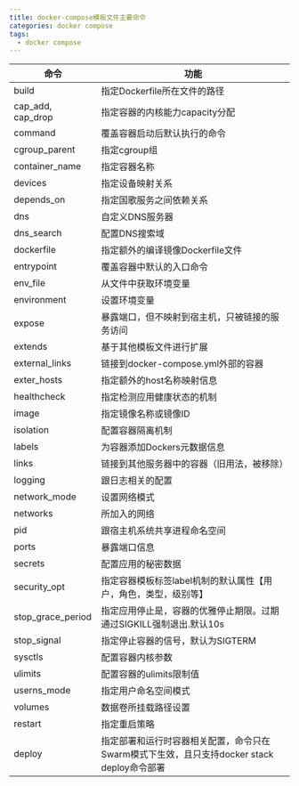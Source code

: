 ```yaml
---
title: docker-compose模板文件主要命令
categories: docker compose
tags:
  - docker compose
---
```


|命令 | 功能|
|- |---- |
build | 指定Dockerfile所在文件的路径
cap_add, cap_drop | 指定容器的内核能力capacity分配
command | 覆盖容器启动后默认执行的命令
cgroup_parent | 指定cgroup组
container_name | 指定容器名称
devices | 指定设备映射关系
depends_on | 指定国歌服务之间依赖关系
dns | 自定义DNS服务器
dns_search | 配置DNS搜索域
dockerfile | 指定额外的编译镜像Dockerfile文件
entrypoint | 覆盖容器中默认的入口命令
env_file | 从文件中获取环境变量
environment | 设置环境变量
expose | 暴露端口，但不映射到宿主机，只被链接的服务访问
extends | 基于其他模板文件进行扩展
external_links | 链接到docker-compose.yml外部的容器
exter_hosts | 指定额外的host名称映射信息
healthcheck | 指定检测应用健康状态的机制
image | 指定镜像名称或镜像ID
isolation | 配置容器隔离机制
labels | 为容器添加Dockers元数据信息
links | 链接到其他服务器中的容器（旧用法，被移除）
logging | 跟日志相关的配置
network_mode | 设置网络模式
networks | 所加入的网络
pid | 跟宿主机系统共享进程命名空间
ports | 暴露端口信息
secrets | 配置应用的秘密数据
security_opt | 指定容器模板标签label机制的默认属性【用户，角色，类型，级别等】
stop_grace_period | 指定应用停止是，容器的优雅停止期限。过期通过SIGKILL强制退出.默认10s
stop_signal | 指定停止容器的信号，默认为SIGTERM
sysctls | 配置容器内核参数
ulimits | 配置容器的ulimits限制值
userns_mode | 指定用户命名空间模式
volumes | 数据卷所挂载路径设置
restart | 指定重启策略
deploy | 指定部署和运行时容器相关配置，命令只在Swarm模式下生效，且只支持docker stack deploy命令部署

